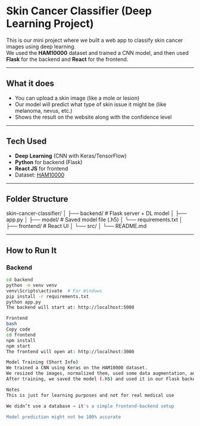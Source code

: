 #  Skin Cancer Classifier (Deep Learning Project)

This is our mini project where we built a web app to classify skin cancer images using deep learning.  
We used the **HAM10000** dataset and trained a CNN model, and then used **Flask** for the backend and **React** for the frontend.

---

##  What it does

- You can upload a skin image (like a mole or lesion)
- Our model will predict what type of skin issue it might be (like melanoma, nevus, etc.)
- Shows the result on the website along with the confidence level

---

##  Tech Used

- **Deep Learning** (CNN with Keras/TensorFlow)
- **Python** for backend (Flask)
- **React JS** for frontend
- Dataset: [HAM10000](https://www.kaggle.com/datasets/kmader/skin-cancer-mnist-ham10000)

---

## Folder Structure

skin-cancer-classifier/
│
├── backend/ # Flask server + DL model
│ ├── app.py
│ ├── model/ # Saved model file (.h5)
│ └── requirements.txt
│
├── frontend/ # React UI
│ └── src/
│
└── README.md



---

## How to Run It

### Backend

```bash
cd backend
python -m venv venv
venv\Scripts\activate  # For Windows
pip install -r requirements.txt
python app.py
The backend will start at: http://localhost:5000

Frontend
bash
Copy code
cd frontend
npm install
npm start
The frontend will open at: http://localhost:3000

Model Training (Short Info)
We trained a CNN using Keras on the HAM10000 dataset.
We resized the images, normalized them, used some data augmentation, and trained for several epochs.
After training, we saved the model (.h5) and used it in our Flask backend to make predictions.

Notes
This is just for learning purposes and not for real medical use

We didn’t use a database — it's a simple frontend-backend setup

Model prediction might not be 100% accurate




